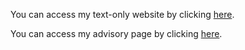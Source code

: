 You can access my text-only website by clicking [here](https://adityagovindaraj.github.io).

You can access my advisory page by clicking [here](https://adityagovindaraj.github.io/advisory/fiduciary.html).
